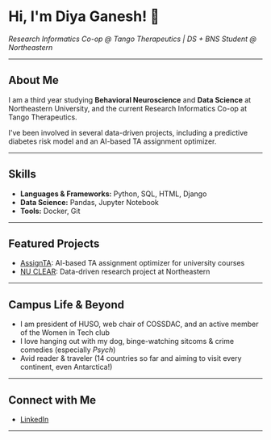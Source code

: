# Hi, I'm Diya Ganesh! 👋 
*Research Informatics Co-op @ Tango Therapeutics | DS + BNS Student @ Northeastern*

---

## About Me

I am a third year studying **Behavioral Neuroscience** and **Data Science** at Northeastern University, and the current Research Informatics Co-op at Tango Therapeutics.

I've been involved in several data-driven projects, including a predictive diabetes risk model and an AI-based TA assignment optimizer.

---

## Skills

- **Languages & Frameworks:** Python, SQL, HTML, Django
- **Data Science:** Pandas, Jupyter Notebook
- **Tools:** Docker, Git

---

## Featured Projects

- [AssignTA](https://github.com/diya-ganesh/AssignTA): AI-based TA assignment optimizer for university courses  
- [NU CLEAR](https://github.com/diya-ganesh/NUCLEAR): Data-driven research project at Northeastern

---

## Campus Life & Beyond

- I am president of HUSO, web chair of COSSDAC, and an active member of the Women in Tech club
- I love hanging out with my dog, binge-watching sitcoms & crime comedies (especially _Psych_)
- Avid reader & traveler (14 countries so far and aiming to visit every continent, even Antarctica!)

---

## Connect with Me

- [LinkedIn](https://www.linkedin.com/in/diya-ganesh/)

---
